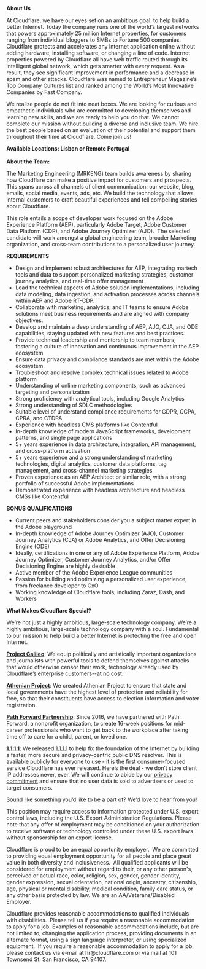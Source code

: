 <div class="content-intro">
	<div><strong>About Us</strong></div>
	<div>
		<p><span style="font-weight: 400;">At Cloudflare, we have our eyes set on an ambitious goal: to help build a better Internet. Today the company runs one of the world’s largest networks that powers approximately 25 million Internet properties, for customers ranging from individual bloggers to SMBs to Fortune 500 companies. Cloudflare protects and accelerates any Internet application online without adding hardware, installing software, or changing a line of code. Internet properties powered by Cloudflare all have web traffic routed through its intelligent global network, which gets smarter with every request. As a result, they see significant improvement in performance and a decrease in spam and other attacks. Cloudflare was named to Entrepreneur Magazine’s Top Company Cultures list and ranked among the World’s Most Innovative Companies by Fast Company.</span><span style="font-weight: 400;">&nbsp;</span></p>
		<p><span style="font-weight: 400;">We realize people do not fit into neat boxes. We are looking for curious and empathetic individuals who are committed to developing themselves and learning new skills, and we are ready to help you do that. We cannot complete our mission without building a diverse and inclusive team. We hire the best people based on an evaluation of their potential and support them throughout their time at Cloudflare. Come join us!&nbsp;</span></p>
	</div>
</div>
<p><strong>Available Locations: Lisbon or Remote Portugal<br><br>About the Team:</strong></p>
<p>The Marketing Engineering (MRKENG) team builds awareness by sharing how Cloudflare can make a positive impact for customers and prospects. This spans across all channels of client communication: our website, blog, emails, social media, events, ads, etc. We build the technology that allows internal customers to craft beautiful experiences and tell compelling stories about Cloudflare.</p>
<p>This role entails a scope of developer work focused on the Adobe Experience Platform (AEP), particularly Adobe Target, Adobe Customer&nbsp; Data Platform (CDP), and Adobe Journey Optimizer (AJO).&nbsp; The selected candidate will work amongst a global engineering team, broader Marketing organization, and cross-team contributions to a personalized user journey.</p>
<p><strong>REQUIREMENTS</strong></p>
<ul>
	<li>Design and implement robust architectures for AEP, integrating martech tools and data to support personalized marketing strategies, customer journey analytics, and real-time offer management</li>
	<li>Lead the technical aspects of Adobe solution implementations, including data modeling, data ingestion, and activation processes across channels within AEP and Adobe RT-CDP.</li>
	<li>Collaborate with marketing, analytics, and IT teams to ensure Adobe solutions meet business requirements and are aligned with company objectives.</li>
	<li>Develop and maintain a deep understanding of AEP, AJO, CJA, and ODE capabilities, staying updated with new features and best practices.</li>
	<li>Provide technical leadership and mentorship to team members, fostering a culture of innovation and continuous improvement in the AEP ecosystem</li>
	<li>Ensure data privacy and compliance standards are met within the Adobe ecosystem.</li>
	<li>Troubleshoot and resolve complex technical issues related to Adobe platform</li>
	<li>Understanding of online marketing components, such as advanced targeting and personalization</li>
	<li>Strong proficiency with analytical tools, including Google Analytics</li>
	<li>Strong understanding of SDLC methodologies</li>
	<li>Suitable level of understand compliance requirements for GDPR, CCPA, CPRA, and CTDPA</li>
	<li>Experience with headless CMS platforms like Contentful</li>
	<li>In-depth knowledge of modern JavaScript frameworks, development patterns, and single page applications</li>
	<li>5+ years experience in data architecture, integration, API management, and cross-platform activation</li>
	<li>5+ years experience and a strong understanding of marketing technologies, digital analytics, customer data platforms, tag management, and cross-channel marketing strategies</li>
	<li>Proven experience as an AEP Architect or similar role, with a strong portfolio of successful Adobe implementations</li>
	<li>Demonstrated experience with headless architecture and headless CMSs like Contentful</li>
</ul>
<p><strong>BONUS QUALIFICATIONS</strong></p>
<ul>
	<li>Current peers and stakeholders consider you a subject matter expert in the Adobe playground</li>
	<li>In-depth knowledge of Adobe Journey Optimizer (AJO), Customer Journey Analytics (CJA) or Adobe Analytics, and Offer Decisioning Engine (ODE)</li>
	<li>Ideally, certifications in one or any of Adobe Experience Platform, Adobe Journey Optimizer, Customer Journey Analytics, and/or Offer Decisioning Engine are highly desirable</li>
	<li>Active member of the Adobe Experience League communities</li>
	<li>Passion for building and optimizing a personalized user experience, from freelance developer to CxO</li>
	<li>Working knowledge of Cloudflare tools, including Zaraz, Dash, and Workers</li>
</ul>
<div class="content-conclusion">
	<p><strong>What Makes Cloudflare Special?</strong></p>
	<p><span style="font-weight: 400;">We’re not just a highly ambitious, large-scale technology company. We’re a highly ambitious, large-scale technology company with a soul. Fundamental to our mission to help build a better Internet is protecting the free and open Internet.</span></p>
	<p><a href="https://blog.cloudflare.com/protecting-free-expression-online/"><strong>Project Galileo</strong></a><span style="font-weight: 400;">: We equip politically and artistically important organizations and journalists with powerful tools to defend themselves against attacks that would otherwise censor their work, technology already used by Cloudflare’s enterprise customers--at no cost.</span></p>
	<p><strong><a href="https://www.cloudflare.com/athenian/">Athenian Project</a></strong><span style="font-weight: 400;">: We created Athenian Project to ensure that state and local governments have the highest level of protection and reliability for free, so that their constituents have access to election information and voter registration.</span></p>
	<p><a href="https://blog.cloudflare.com/tag/path-forward/"><strong>Path Forward Partnership</strong></a><span style="font-weight: 400;">: Since 2016, we have partnered with Path Forward, a nonprofit organization, to create 16-week positions for mid-career professionals who want to get back to the workplace after taking time off to care for a child, parent, or loved one.</span></p>
	<p><a href="https://1.1.1.1/"><strong>1.1.1.1</strong></a><span style="font-weight: 400;">: We released</span><a href="https://1.1.1.1/"> <span style="font-weight: 400;">1.1.1.1</span></a><span style="font-weight: 400;"> to help fix the foundation of the Internet by building a faster, more secure and privacy-centric public DNS resolver. This is available publicly for everyone to use - it is the first consumer-focused service Cloudflare has ever released. Here’s the deal - we don’t store client IP addresses never, ever. We will continue to abide by our</span><a href="https://developers.cloudflare.com/1.1.1.1/privacy/public-dns-resolver"> privacy commitment</a><span style="font-weight: 400;"> and ensure that no user data is sold to advertisers or used to target consumers.</span></p>
	<p><span style="font-weight: 400;">Sound like something you’d like to be a part of? We’d love to hear from you!</span></p>
	<p><span style="font-weight: 400;">This position may require access to information protected under U.S. export control laws, including the U.S. Export Administration Regulations. Please note that any offer of employment may be conditioned on your authorization to receive software or technology controlled under these U.S. export laws without sponsorship for an export license.</span></p>
	<p><span style="font-weight: 400;">Cloudflare is proud to be an equal opportunity employer. &nbsp;We are committed to providing equal employment opportunity for all people and place great value in both diversity and inclusiveness. &nbsp;All qualified applicants will be considered for employment without regard to their, or any other person's, perceived or actual</span> <span style="font-weight: 400;">race, color, religion, sex, gender, gender identity, gender expression, sexual orientation, national origin, ancestry, citizenship, age, physical or mental disability, medical condition, family care status, or any other basis protected by law. </span><span style="font-weight: 400;">We are an AA/Veterans/Disabled Employer.</span></p>
	<p><span style="font-weight: 400;">Cloudflare provides reasonable accommodations to qualified individuals with disabilities. &nbsp;Please tell us if you require a reasonable accommodation to apply for a job. Examples of reasonable accommodations include, but are not limited to, changing the application process, providing documents in an alternate format, using a sign language interpreter, or using specialized equipment. &nbsp;If you require a reasonable accommodation to apply for a job, please contact us via e-mail at </span><span style="font-weight: 400;">hr@cloudflare.com</span><span style="font-weight: 400;"> or via mail at 101 Townsend St. San Francisco, CA 94107.</span></p>
</div>
